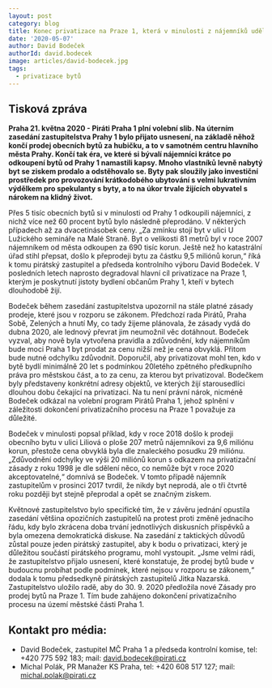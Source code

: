 ```yaml
---
layout: post
category: blog
title: Konec privatizace na Praze 1, která v minulosti z nájemníků udělala milionáře
date: '2020-05-07'
author: David Bodeček
authorId: david.bodecek
image: articles/david-bodecek.jpg
tags: 
  - privatizace bytů
---
```


## Tisková zpráva

**Praha 21. května 2020 - Piráti Praha 1 plní volební slib. Na úterním zasedání zastupitelstva Prahy 1 bylo přijato usnesení, na základě něhož končí prodej obecních bytů za hubičku, a to v samotném centru hlavního města Prahy. Končí tak éra, ve které si bývalí nájemníci krátce po odkoupení bytů od Prahy 1 namastili kapsy. Mnoho vlastníků levně nabytý byt se ziskem prodalo a odstěhovalo se. Byty pak sloužily jako investiční prostředek pro provozování krátkodobého ubytování s velmi lukrativním výdělkem pro spekulanty s byty, a to na úkor trvale žijících obyvatel s nárokem na klidný život.**

Přes 5 tisíc obecních bytů si v minulosti od Prahy 1 odkoupili nájemníci, z nichž více než 60 procent bytů bylo následně přeprodáno. V některých případech až za dvacetinásobek ceny. „Za zmínku stojí byt v ulici U Lužického semináře na Malé Straně. Byt o velikosti 81 metrů byl v roce 2007 nájemníkem od města odkoupen za 690 tisíc korun. Ještě než ho katastrální úřad stihl přepsat, došlo k přeprodeji bytu za částku 9,5 miliónů korun,“ říká k tomu pirátský zastupitel a předseda kontrolního výboru David Bodeček. V posledních letech naprosto degradoval hlavní cíl privatizace na Praze 1, kterým je poskytnutí jistoty bydlení občanům Prahy 1, kteří v bytech dlouhodobě žijí.

Bodeček během zasedání zastupitelstva upozornil na stále platné zásady prodeje, které jsou v rozporu se zákonem. Předchozí rada Pirátů, Praha Sobě, Zelených a hnutí My, co tady žijeme plánovala, že zásady vydá do dubna 2020, ale lednový převrat jim neumožnil věc dotáhnout. Bodeček vyzval, aby nově byla vytvořena pravidla a zdůvodnění, kdy nájemníkům bude moci Praha 1 byt prodat za cenu nižší než je cena obvyklá. Přitom bude nutné odchylku zdůvodnit. Doporučil, aby privatizovat mohl ten, kdo v bytě bydlí minimálně 20 let s podmínkou 20letého zpětného předkupního práva pro městskou část, a to za cenu, za kterou byt privatizoval. Bodečkem byly představeny konkrétní adresy objektů, ve kterých žijí starousedlíci dlouhou dobu čekající na privatizaci. Na tu není právní nárok, nicméně Bodeček odkázal na volební program Pirátů Praha 1, jehož splnění v záležitosti dokončení privatizačního procesu na Praze 1 považuje za důležité.

Bodeček v minulosti popsal příklad, kdy v roce 2018 došlo k prodeji obecního bytu v ulici Liliová o ploše 207 metrů nájemníkovi za 9,6 miliónu korun, přestože cena obvyklá byla dle znaleckého posudku 29 miliónu. „Zdůvodnění odchylky ve výši 20 miliónů korun s odkazem na privatizační zásady z roku 1998 je dle sdělení něco, co nemůže být v roce 2020 akceptovatelné,“ domnívá se Bodeček. V tomto případě nájemník zastupitelům v prosinci 2017 tvrdil, že nikdy byt neprodá, ale o tři čtvrtě roku později byt stejně přeprodal a opět se značným ziskem.

Květnové zastupitelstvo bylo specifické tím, že v závěru jednání opustila zasedání většina opozičních zastupitelů na protest proti změně jednacího řádu, kdy bylo zkrácena doba trvání jednotlivých diskusních příspěvků a byla omezena demokratická diskuse. Na zasedání z taktických důvodů zůstal pouze jeden pirátský zastupitel, aby k bodu o privatizaci, který je důležitou součástí pirátského programu, mohl vystoupit. „Jsme velmi rádi, že zastupitelstvo přijalo usnesení, které konstatuje, že prodej bytů bude v budoucnu probíhat podle podmínek, které nejsou v rozporu se zákonem,“ dodala k tomu předsedkyně pirátských zastupitelů Jitka Nazarská. Zastupitelstvo uložilo radě, aby do 30. 9. 2020 předložila nové Zásady pro prodej bytů na Praze 1. Tím bude zahájeno dokončení privatizačního procesu na území městské části Praha 1.

## Kontakt pro média:
- David Bodeček, zastupitel MČ Praha 1 a předseda kontrolní komise, tel: +420 775 592 183; mail: david.bodecek@pirati.cz
- Michal Polák, PR Manažer KS Praha, tel: +420 608 517 127; mail: michal.polak@pirati.cz
